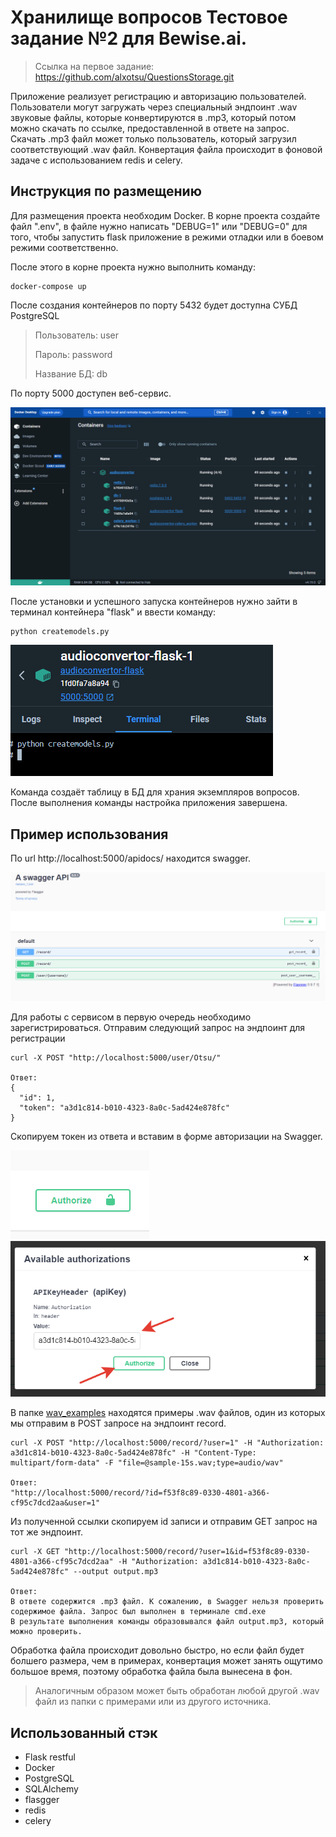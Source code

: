 # Хранилище вопросов Тестовое задание №2 для Bewise.ai.

>Ссылка на первое задание: https://github.com/alxotsu/QuestionsStorage.git

Приложение реализует регистрацию и авторизацию пользователей. Пользователи могут загружать через специальный эндпоинт
.wav звуковые файлы, которые конвертируются в .mp3, который потом можно скачать по ссылке, предоставленной в ответе на запрос.
Скачать .mp3 файл может только пользователь, который загрузил соответствующий .wav файл.
Конвертация файла происходит в фоновой задаче с использованием redis и celery.

## Инструкция по размещению
Для размещения проекта необходим Docker. 
В корне проекта создайте файл ".env", в файле нужно написать "DEBUG=1" или "DEBUG=0" для того, чтобы запустить
flask приложение в режими отладки или в боевом режими соответственно.

После этого в корне проекта нужно выполнить команду:

```
docker-compose up
```

После создания контейнеров по порту 5432 будет доступна СУБД PostgreSQL

>Пользователь: user
>
>Пароль: password
>
>Название БД: db

По порту 5000 доступен веб-сервис.

![img.png](img.png)

После установки и успешного запуска контейнеров нужно зайти в терминал контейнера "flask" и ввести команду:

```
python createmodels.py
```

![img_1.png](img_1.png)

Команда создаёт таблицу в БД для храния экземпляров вопросов. После выполнения команды настройка приложения завершена.

## Пример использования
По url http://localhost:5000/apidocs/ находится swagger. 

![img_2.png](img_2.png)

Для работы с сервисом в первую очередь необходимо зарегистрироваться. Отправим следующий запрос на эндпоинт для регистрации

```
curl -X POST "http://localhost:5000/user/Otsu/"

Ответ:
{
  "id": 1,
  "token": "a3d1c814-b010-4323-8a0c-5ad424e878fc"
}
```

Скопируем токен из ответа и вставим в форме авторизации на Swagger.

![img_3.png](img_3.png)
![img_4.png](img_4.png)

В папке [wav_examples](wav_examples) находятся примеры .wav файлов, один из которых мы отправим в POST запросе на эндпоинт record.

```
curl -X POST "http://localhost:5000/record/?user=1" -H "Authorization: a3d1c814-b010-4323-8a0c-5ad424e878fc" -H "Content-Type: multipart/form-data" -F "file=@sample-15s.wav;type=audio/wav"

Ответ:
"http://localhost:5000/record/?id=f53f8c89-0330-4801-a366-cf95c7dcd2aa&user=1"
```

Из полученной ссылки скопируем id записи и отправим GET запрос на тот же эндпоинт.

```
curl -X GET "http://localhost:5000/record/?user=1&id=f53f8c89-0330-4801-a366-cf95c7dcd2aa" -H "Authorization: a3d1c814-b010-4323-8a0c-5ad424e878fc" --output output.mp3

Ответ:
В ответе содержится .mp3 файл. К сожалению, в Swagger нельзя проверить содержимое файла. Запрос был выполнен в терминале cmd.exe
В результате выполнения команды образовывался файл output.mp3, который можно проверить.
```

Обработка файла происходит довольно быстро, но если файл будет болшего размера, чем в примерах, конвертация может занять
ощутимо большое время, поэтому обработка файла была вынесена в фон.

> Аналогичным образом может быть обработан любой другой .wav файл из папки с примерами или из другого источника.

## Использованный стэк

- Flask restful
- Docker
- PostgreSQL
- SQLAlchemy
- flasgger
- redis
- celery
